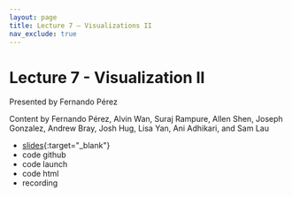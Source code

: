 ```yaml
---
layout: page
title: Lecture 7 – Visualizations II
nav_exclude: true
---
```


# Lecture 7 - Visualization II

Presented by Fernando Pérez

Content by Fernando Pérez, Alvin Wan, Suraj Rampure, Allen Shen, Joseph Gonzalez, Andrew Bray, Josh Hug, Lisa Yan, Ani Adhikari, and Sam Lau

- [slides](https://docs.google.com/presentation/d/1ZT0m-lBpZLaLXTx0ZrYxtj8OUmV_kS22n_Kqm3UW-10/edit?usp=sharing){:target="_blank"}
- code github
- code launch
- code html
- recording

